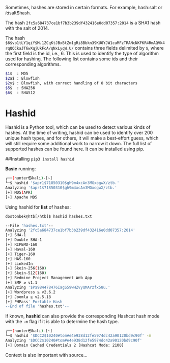 Sometimes, hashes are stored in certain formats. For example, hash:salt or $id$salt$hash.

The hash `2fc5a684737ce1bf7b3b239df432416e0dd07357:2014` is a SHA1 hash with the salt of 2014.

The hash `$6$vb1tLY1qiY$M.1ZCqKtJBxBtZm1gRi8Bbkn39KU0YJW1cuMFzTRANcNKFKR4RmAQVk4rqQQCkaJT6wXqjUkFcA/qNxLyqW.U/` 
contains three fields delimited by `$`, where the first field is the id, i.e., 6. 
This is used to identify the type of algorithm used for hashing. The following list contains some ids and their corresponding algorithms.
```bash
$1$  : MD5
$2a$ : Blowfish
$2y$ : Blowfish, with correct handling of 8 bit characters
$5$  : SHA256
$6$  : SHA512
```
# Hashid
Hashid is a Python tool, which can be used to detect various kinds of hashes. 
At the time of writing, hashid can be used to identify over 200 unique hash types, and for others, it will make a best-effort guess, 
which will still require some additional work to narrow it down. The full list of supported hashes can be found here. It can be installed using pip.

##Installing
`pip3 install hashid`

**Basic** running:
```bash
┌──(hunter㉿kali)-[~]
└─$ hashid '$apr1$71850310$gh9m4xcAn3MGxogwX/ztb.'
Analyzing '$apr1$71850310$gh9m4xcAn3MGxogwX/ztb.'
[+] MD5(APR) 
[+] Apache MD5
```
Using hashid for **list** of hashes:
```bash
dostonbek@htb[/htb]$ hashid hashes.txt 

--File 'hashes.txt'--
Analyzing '2fc5a684737ce1bf7b3b239df432416e0dd07357:2014'
[+] SHA-1 
[+] Double SHA-1 
[+] RIPEMD-160 
[+] Haval-160 
[+] Tiger-160 
[+] HAS-160 
[+] LinkedIn 
[+] Skein-256(160) 
[+] Skein-512(160) 
[+] Redmine Project Management Web App 
[+] SMF ≥ v1.1 
Analyzing '$P$984478476IagS59wHZvyQMArzfx58u.'
[+] Wordpress ≥ v2.6.2 
[+] Joomla ≥ v2.5.18 
[+] PHPass' Portable Hash 
--End of file 'hashes.txt'--
```
If known, **hashid** can also provide the corresponding Hashcat hash mode with the `-m` flag if it is able to determine the hash type.
```bash
┌──(hunter㉿kali)-[~]
└─$ hashid '$DCC2$10240#tom#e4e938d12fe5974dc42a90120bd9c90f' -m
Analyzing '$DCC2$10240#tom#e4e938d12fe5974dc42a90120bd9c90f'
[+] Domain Cached Credentials 2 [Hashcat Mode: 2100]
```
Context is also important with source...
